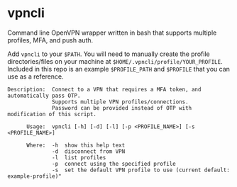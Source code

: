 # vpncli
Command line OpenVPN wrapper written in bash that supports multiple profiles, MFA, and push auth.

Add `vpncli` to your `$PATH`. You will need to manually create the profile directories/files on your machine at `$HOME/.vpncli/profile/YOUR_PROFILE`. Included in this repo is an example `$PROFILE_PATH` and `$PROFILE` that you can use as a reference.

```
Description:  Connect to a VPN that requires a MFA token, and automatically pass OTP.
              Supports multiple VPN profiles/connections.
              Password can be provided instead of OTP with modification of this script.

      Usage:  vpncli [-h] [-d] [-l] [-p <PROFILE_NAME>] [-s <PROFILE_NAME>]

      Where:  -h  show this help text
              -d  disconnect from VPN
              -l  list profiles
              -p  connect using the specified profile
              -s  set the default VPN profile to use (current default: example-profile)"
```
